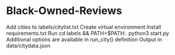 # Black-Owned-Reviews

Add cities to labels/citylist.txt
Create virtual environment
Install requirements.txt
Run cd labels && PATH=$PATH:. python3 start.py
Additional options are available in run_city() definition
Output in data/citydata.json
